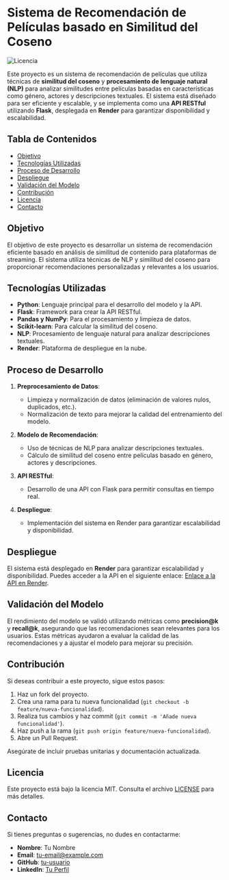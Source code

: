 # Sistema de Recomendación de Películas basado en Similitud del Coseno

![Licencia](https://img.shields.io/badge/licencia-MIT-blue.svg) <!-- Cambia la licencia si es necesario -->

Este proyecto es un sistema de recomendación de películas que utiliza técnicas de **similitud del coseno** y **procesamiento de lenguaje natural (NLP)** para analizar similitudes entre películas basadas en características como género, actores y descripciones textuales. El sistema está diseñado para ser eficiente y escalable, y se implementa como una **API RESTful** utilizando **Flask**, desplegada en **Render** para garantizar disponibilidad y escalabilidad.

## Tabla de Contenidos

- [Objetivo](#objetivo)
- [Tecnologías Utilizadas](#tecnologías-utilizadas)
- [Proceso de Desarrollo](#proceso-de-desarrollo)
- [Despliegue](#despliegue)
- [Validación del Modelo](#validación-del-modelo)
- [Contribución](#contribución)
- [Licencia](#licencia)
- [Contacto](#contacto)

## Objetivo

El objetivo de este proyecto es desarrollar un sistema de recomendación eficiente basado en análisis de similitud de contenido para plataformas de streaming. El sistema utiliza técnicas de NLP y similitud del coseno para proporcionar recomendaciones personalizadas y relevantes a los usuarios.

## Tecnologías Utilizadas

- **Python**: Lenguaje principal para el desarrollo del modelo y la API.
- **Flask**: Framework para crear la API RESTful.
- **Pandas y NumPy**: Para el procesamiento y limpieza de datos.
- **Scikit-learn**: Para calcular la similitud del coseno.
- **NLP**: Procesamiento de lenguaje natural para analizar descripciones textuales.
- **Render**: Plataforma de despliegue en la nube.

## Proceso de Desarrollo

1. **Preprocesamiento de Datos**:
   - Limpieza y normalización de datos (eliminación de valores nulos, duplicados, etc.).
   - Normalización de texto para mejorar la calidad del entrenamiento del modelo.

2. **Modelo de Recomendación**:
   - Uso de técnicas de NLP para analizar descripciones textuales.
   - Cálculo de similitud del coseno entre películas basado en género, actores y descripciones.

3. **API RESTful**:
   - Desarrollo de una API con Flask para permitir consultas en tiempo real.

4. **Despliegue**:
   - Implementación del sistema en Render para garantizar escalabilidad y disponibilidad.

## Despliegue

El sistema está desplegado en **Render** para garantizar escalabilidad y disponibilidad. Puedes acceder a la API en el siguiente enlace: [Enlace a la API en Render](https://tuenlace.render.com).

## Validación del Modelo

El rendimiento del modelo se validó utilizando métricas como **precision@k** y **recall@k**, asegurando que las recomendaciones sean relevantes para los usuarios. Estas métricas ayudaron a evaluar la calidad de las recomendaciones y a ajustar el modelo para mejorar su precisión.

## Contribución

Si deseas contribuir a este proyecto, sigue estos pasos:

1. Haz un fork del proyecto.
2. Crea una rama para tu nueva funcionalidad (`git checkout -b feature/nueva-funcionalidad`).
3. Realiza tus cambios y haz commit (`git commit -m 'Añade nueva funcionalidad'`).
4. Haz push a la rama (`git push origin feature/nueva-funcionalidad`).
5. Abre un Pull Request.

Asegúrate de incluir pruebas unitarias y documentación actualizada.

## Licencia

Este proyecto está bajo la licencia MIT. Consulta el archivo [LICENSE](LICENSE) para más detalles.

## Contacto

Si tienes preguntas o sugerencias, no dudes en contactarme:

- **Nombre**: Tu Nombre
- **Email**: tu-email@example.com
- **GitHub**: [tu-usuario](https://github.com/tu-usuario)
- **LinkedIn**: [Tu Perfil](https://linkedin.com/in/tu-perfil) <!-- Opcional -->
